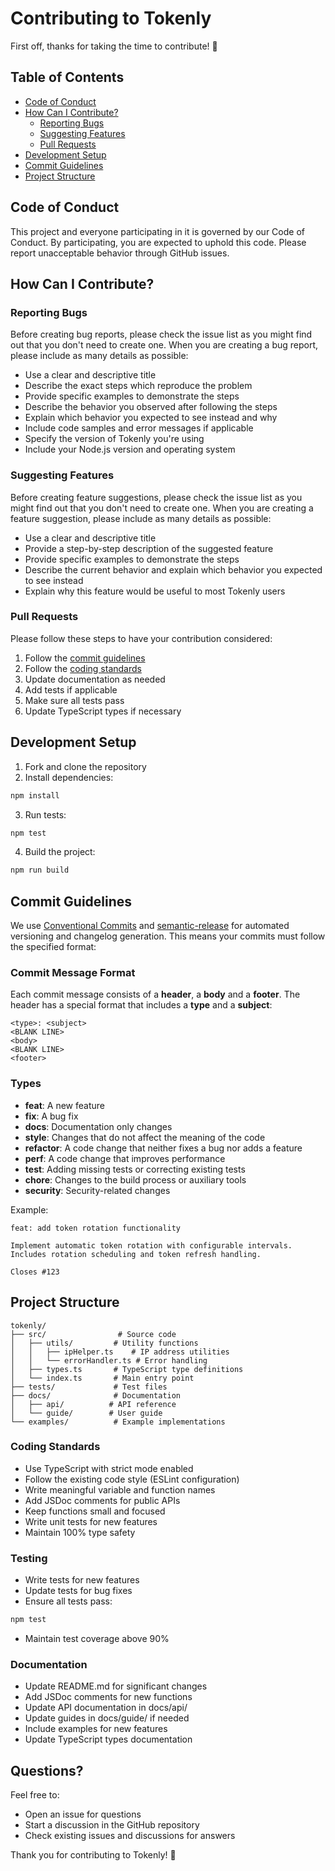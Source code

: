 # Contributing to Tokenly

First off, thanks for taking the time to contribute! 🎉

## Table of Contents

- [Code of Conduct](#code-of-conduct)
- [How Can I Contribute?](#how-can-i-contribute)
  - [Reporting Bugs](#reporting-bugs)
  - [Suggesting Features](#suggesting-features)
  - [Pull Requests](#pull-requests)
- [Development Setup](#development-setup)
- [Commit Guidelines](#commit-guidelines)
- [Project Structure](#project-structure)

## Code of Conduct

This project and everyone participating in it is governed by our Code of Conduct. By participating, you are expected to uphold this code. Please report unacceptable behavior through GitHub issues.

## How Can I Contribute?

### Reporting Bugs

Before creating bug reports, please check the issue list as you might find out that you don't need to create one. When you are creating a bug report, please include as many details as possible:

* Use a clear and descriptive title
* Describe the exact steps which reproduce the problem
* Provide specific examples to demonstrate the steps
* Describe the behavior you observed after following the steps
* Explain which behavior you expected to see instead and why
* Include code samples and error messages if applicable
* Specify the version of Tokenly you're using
* Include your Node.js version and operating system

### Suggesting Features

Before creating feature suggestions, please check the issue list as you might find out that you don't need to create one. When you are creating a feature suggestion, please include as many details as possible:

* Use a clear and descriptive title
* Provide a step-by-step description of the suggested feature
* Provide specific examples to demonstrate the steps
* Describe the current behavior and explain which behavior you expected to see instead
* Explain why this feature would be useful to most Tokenly users

### Pull Requests

Please follow these steps to have your contribution considered:

1. Follow the [commit guidelines](#commit-guidelines)
2. Follow the [coding standards](#coding-standards)
3. Update documentation as needed
4. Add tests if applicable
5. Make sure all tests pass
6. Update TypeScript types if necessary

## Development Setup

1. Fork and clone the repository
2. Install dependencies:
```bash
npm install
```

3. Run tests:
```bash
npm test
```

4. Build the project:
```bash
npm run build
```

## Commit Guidelines

We use [Conventional Commits](https://www.conventionalcommits.org/) and [semantic-release](https://semantic-release.gitbook.io/semantic-release/) for automated versioning and changelog generation. This means your commits must follow the specified format:

### Commit Message Format
Each commit message consists of a **header**, a **body** and a **footer**. The header has a special format that includes a **type** and a **subject**:

```
<type>: <subject>
<BLANK LINE>
<body>
<BLANK LINE>
<footer>
```

### Types
* **feat**: A new feature
* **fix**: A bug fix
* **docs**: Documentation only changes
* **style**: Changes that do not affect the meaning of the code
* **refactor**: A code change that neither fixes a bug nor adds a feature
* **perf**: A code change that improves performance
* **test**: Adding missing tests or correcting existing tests
* **chore**: Changes to the build process or auxiliary tools
* **security**: Security-related changes

Example:
```
feat: add token rotation functionality

Implement automatic token rotation with configurable intervals.
Includes rotation scheduling and token refresh handling.

Closes #123
```

## Project Structure

```
tokenly/
├── src/                # Source code
│   ├── utils/         # Utility functions
│   │   ├── ipHelper.ts    # IP address utilities
│   │   └── errorHandler.ts # Error handling
│   ├── types.ts       # TypeScript type definitions
│   └── index.ts       # Main entry point
├── tests/             # Test files
├── docs/              # Documentation
│   ├── api/          # API reference
│   └── guide/        # User guide
└── examples/          # Example implementations
```

### Coding Standards

- Use TypeScript with strict mode enabled
- Follow the existing code style (ESLint configuration)
- Write meaningful variable and function names
- Add JSDoc comments for public APIs
- Keep functions small and focused
- Write unit tests for new features
- Maintain 100% type safety

### Testing

- Write tests for new features
- Update tests for bug fixes
- Ensure all tests pass:
```bash
npm test
```
- Maintain test coverage above 90%

### Documentation

- Update README.md for significant changes
- Add JSDoc comments for new functions
- Update API documentation in docs/api/
- Update guides in docs/guide/ if needed
- Include examples for new features
- Update TypeScript types documentation

## Questions?

Feel free to:
- Open an issue for questions
- Start a discussion in the GitHub repository
- Check existing issues and discussions for answers

Thank you for contributing to Tokenly! 🚀 